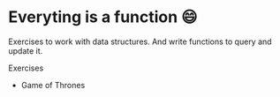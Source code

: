 #  Everyting is a function 😄

Exercises to work with data structures. And write functions to query and update it.

Exercises
* Game of Thrones

